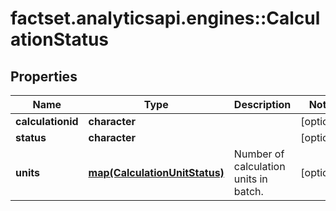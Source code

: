 # factset.analyticsapi.engines::CalculationStatus

## Properties
Name | Type | Description | Notes
------------ | ------------- | ------------- | -------------
**calculationid** | **character** |  | [optional] 
**status** | **character** |  | [optional] 
**units** | [**map(CalculationUnitStatus)**](CalculationUnitStatus.md) | Number of calculation units in batch. | [optional] 


